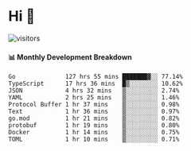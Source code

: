 # Hi 👋
 
![visitors](https://visitor-badge.glitch.me/badge?page_id=sorcererxw.sorcererx)

#### 📊 Monthly Development Breakdown

<!--START_SECTION:waka-->
```text
Go              127 hrs 55 mins ███████▓░░ 77.14%
TypeScript      17 hrs 36 mins  █▒░░░░░░░░ 10.62%
JSON            4 hrs 32 mins   ▒░░░░░░░░░ 2.74%
YAML            2 hrs 25 mins   ▒░░░░░░░░░ 1.46%
Protocol Buffer 1 hr 37 mins    ▒░░░░░░░░░ 0.98%
Text            1 hr 36 mins    ▒░░░░░░░░░ 0.97%
go.mod          1 hr 21 mins    ▒░░░░░░░░░ 0.82%
protobuf        1 hr 19 mins    ▒░░░░░░░░░ 0.80%
Docker          1 hr 14 mins    ▒░░░░░░░░░ 0.75%
TOML            1 hr 10 mins    ▒░░░░░░░░░ 0.71%
```
<!--END_SECTION:waka-->
